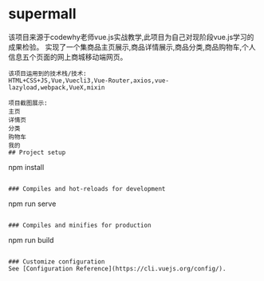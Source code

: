 # supermall
该项目来源于codewhy老师vue.js实战教学,此项目为自己对现阶段vue.js学习的成果检验。
实现了一个集商品主页展示,商品详情展示,商品分类,商品购物车,个人信息五个页面的网上商城移动端网页。
```
该项目运用到的技术栈/技术:
HTML+CSS+JS,Vue,Vuecli3,Vue-Router,axios,vue-lazyload,webpack,VueX,mixin

项目截图展示:
主页
详情页
分类
购物车
我的
## Project setup
```
npm install
```

### Compiles and hot-reloads for development
```
npm run serve
```

### Compiles and minifies for production
```
npm run build
```

### Customize configuration
See [Configuration Reference](https://cli.vuejs.org/config/).
